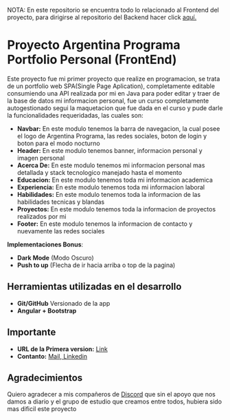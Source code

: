 NOTA: En este repositorio se encuentra todo lo relacionado al Frontend del proyecto, para dirigirse al repositorio del Backend hacer click <a href="https://github.com/MauriRios/BackEnd" target="_blank">aquí.</a>

<h1>Proyecto Argentina Programa Portfolio Personal (FrontEnd)</h1>

Este proyecto fue mi primer proyecto que realize en programacion, se trata de un portfolio web SPA(Single Page Aplication), completamente editable consumiendo una API realizada por mi en Java para poder editar y traer de la base de datos mi informacion personal, fue un curso completamente autogestionado segui la maquetacion que fue dada en el curso y pude darle la funcionalidades requeridadas, las cuales son:

- <b>Navbar:</b> En este modulo tenemos la barra de navegacion, la cual posee el logo de Argentina Programa, las redes sociales, boton de login y boton para el modo nocturno
- <b>Header:</b> En este modulo tenemos banner, informacion personal y imagen personal
- <b>Acerca De:</b> En este modulo tenemos mi informacion personal mas detallada y stack tecnologico manejado hasta el momento
- <b>Educacion:</b> En este modulo tenemos toda mi informacion academica
- <b>Experiencia:</b> En este modulo tenemos toda mi informacion laboral
- <b>Habilidades:</b> En este modulo tenemos toda la informacion de las habilidades tecnicas y blandas
- <b>Proyectos:</b> En este modulo tenemos toda la informacion de proyectos realizados por mi
- <b>Footer:</b> En este modulo tenemos la informacion de contacto y nuevamente las redes sociales

<b>Implementaciones Bonus</b>: 

- <b>Dark Mode</b> (Modo Oscuro)
- <b>Push to up</b> (Flecha de ir hacia arriba o top de la pagina)

<h2>Herramientas utilizadas en el desarrollo</h2>

- <b>Git/GitHub</b> Versionado de la app
- <b>Angular + Bootstrap</b> 

## Importante

- <b>URL de la Primera version:</b> <a href="https://mauriciorios-c84ac.web.app/home" target="_blank"> Link</a>
- <b>Contanto:</b> <a href="mailto:mauri.rios991@gmail.com" target="_blank"> Mail</a>,<a href="https://www.linkedin.com/in/mauri-rios/" target="_blank"> Linkedin</a>

## Agradecimientos

Quiero agradecer a mis compañeros de <a href="https://discord.gg/UBCGfbmq" target="_blank">Discord</a> que sin el apoyo que nos damos a diario y el grupo de estudio que creamos entre todos, hubiera sido mas dificil este proyecto 



